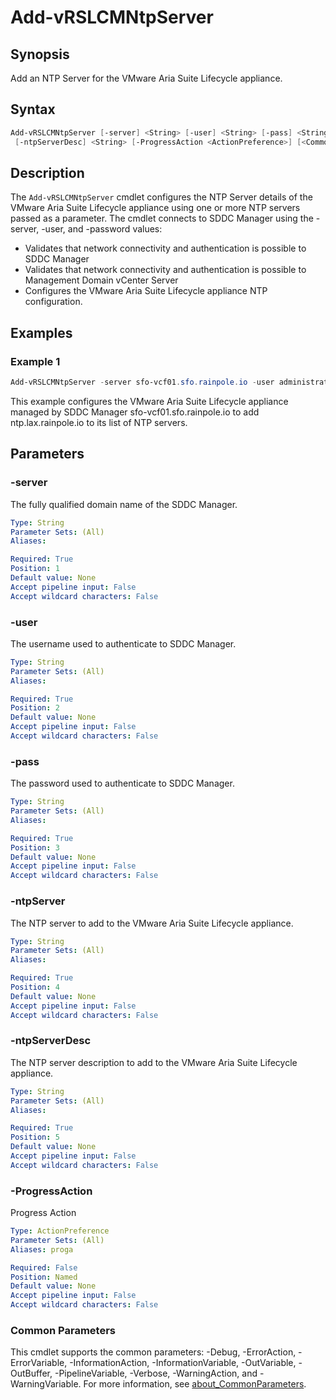 # Add-vRSLCMNtpServer

## Synopsis

Add an NTP Server for the VMware Aria Suite Lifecycle appliance.

## Syntax

```powershell
Add-vRSLCMNtpServer [-server] <String> [-user] <String> [-pass] <String> [-ntpServer] <String>
 [-ntpServerDesc] <String> [-ProgressAction <ActionPreference>] [<CommonParameters>]
```

## Description

The `Add-vRSLCMNtpServer` cmdlet configures the NTP Server details of the VMware Aria Suite Lifecycle
appliance using one or more NTP servers passed as a parameter.
The cmdlet connects to SDDC Manager using
the -server, -user, and -password values:

- Validates that network connectivity and authentication is possible to SDDC Manager
- Validates that network connectivity and authentication is possible to Management Domain vCenter Server
- Configures the VMware Aria Suite Lifecycle appliance NTP configuration.

## Examples

### Example 1

```powershell
Add-vRSLCMNtpServer -server sfo-vcf01.sfo.rainpole.io -user administrator@vsphere.local -pass VMw@re1! -ntpServer ntp.lax.rainpole.io -ntpServerDesc "VCF NTP Server 2"
```

This example configures the VMware Aria Suite Lifecycle appliance managed by SDDC Manager sfo-vcf01.sfo.rainpole.io to add ntp.lax.rainpole.io to its list of NTP servers.

## Parameters

### -server

The fully qualified domain name of the SDDC Manager.

```yaml
Type: String
Parameter Sets: (All)
Aliases:

Required: True
Position: 1
Default value: None
Accept pipeline input: False
Accept wildcard characters: False
```

### -user

The username used to authenticate to SDDC Manager.

```yaml
Type: String
Parameter Sets: (All)
Aliases:

Required: True
Position: 2
Default value: None
Accept pipeline input: False
Accept wildcard characters: False
```

### -pass

The password used to authenticate to SDDC Manager.

```yaml
Type: String
Parameter Sets: (All)
Aliases:

Required: True
Position: 3
Default value: None
Accept pipeline input: False
Accept wildcard characters: False
```

### -ntpServer

The NTP server to add to the VMware Aria Suite Lifecycle appliance.

```yaml
Type: String
Parameter Sets: (All)
Aliases:

Required: True
Position: 4
Default value: None
Accept pipeline input: False
Accept wildcard characters: False
```

### -ntpServerDesc

The NTP server description to add to the VMware Aria Suite Lifecycle appliance.

```yaml
Type: String
Parameter Sets: (All)
Aliases:

Required: True
Position: 5
Default value: None
Accept pipeline input: False
Accept wildcard characters: False
```

### -ProgressAction

Progress Action

```yaml
Type: ActionPreference
Parameter Sets: (All)
Aliases: proga

Required: False
Position: Named
Default value: None
Accept pipeline input: False
Accept wildcard characters: False
```

### Common Parameters

This cmdlet supports the common parameters: -Debug, -ErrorAction, -ErrorVariable, -InformationAction, -InformationVariable, -OutVariable, -OutBuffer, -PipelineVariable, -Verbose, -WarningAction, and -WarningVariable. For more information, see [about_CommonParameters](http://go.microsoft.com/fwlink/?LinkID=113216).
